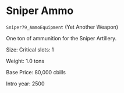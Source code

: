 # Sniper Ammo

`Sniper79_AmmoEquipment` (Yet Another Weapon)

One ton of ammunition for the Sniper Artillery.

Size: Critical slots: 1

Weight: 1.0 tons

Base Price: 80,000 cbills

Intro year: 2500

